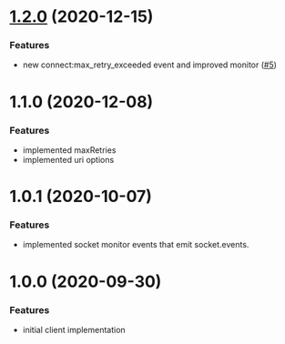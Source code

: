 # [1.2.0](https://github.com/dashevo/js-dashd-zmq/compare/v1.1.0...v1.2.0) (2020-12-15)


### Features

* new connect:max_retry_exceeded event and improved monitor ([#5](https://github.com/dashevo/js-dashd-zmq/issues/5))



# 1.1.0 (2020-12-08)

### Features

* implemented maxRetries
* implemented uri options

# 1.0.1 (2020-10-07)

### Features

* implemented socket monitor events that emit socket.events.

# 1.0.0 (2020-09-30)

### Features

* initial client implementation

